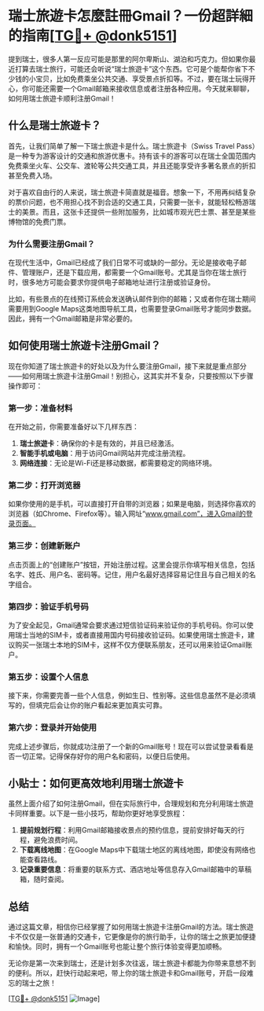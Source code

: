 # 瑞士旅遊卡怎麼註冊Gmail？一份超詳細的指南[[TG💪+ @donk5151](https://t.me/s/donk5151)]

提到瑞士，很多人第一反应可能是那里的阿尔卑斯山、湖泊和巧克力。但如果你最近打算去瑞士旅行，可能还会听说“瑞士旅遊卡”这个东西。它可是个能帮你省下不少钱的小宝贝，比如免费乘坐公共交通、享受景点折扣等。不过，要在瑞士玩得开心，你可能还需要一个Gmail邮箱来接收信息或者注册各种应用。今天就来聊聊，如何用瑞士旅遊卡顺利注册Gmail！

## 什么是瑞士旅遊卡？

首先，让我们简单了解一下瑞士旅遊卡是什么。瑞士旅遊卡（Swiss Travel Pass）是一种专为游客设计的交通和旅游优惠卡。持有该卡的游客可以在瑞士全国范围内免费乘坐火车、公交车、渡轮等公共交通工具，并且还能享受许多著名景点的折扣甚至免费入场。

对于喜欢自由行的人来说，瑞士旅遊卡简直就是福音。想象一下，不用再纠结复杂的票价问题，也不用担心找不到合适的交通工具，只需要一张卡，就能轻松畅游瑞士的美景。而且，这张卡还提供一些附加服务，比如城市观光巴士票、甚至是某些博物馆的免费门票。

### 为什么需要注册Gmail？

在现代生活中，Gmail已经成了我们日常不可或缺的一部分。无论是接收电子邮件、管理账户，还是下载应用，都需要一个Gmail账号。尤其是当你在瑞士旅行时，很多地方可能会要求你提供电子邮箱地址进行注册或验证身份。

比如，有些景点的在线预订系统会发送确认邮件到你的邮箱；又或者你在瑞士期间需要用到Google Maps这类地图导航工具，也需要登录Gmail账号才能同步数据。因此，拥有一个Gmail邮箱是非常必要的。

## 如何使用瑞士旅遊卡注册Gmail？

现在你知道了瑞士旅遊卡的好处以及为什么要注册Gmail，接下来就是重点部分——如何用瑞士旅遊卡注册Gmail！别担心，这其实并不复杂，只要按照以下步骤操作即可：

### 第一步：准备材料

在开始之前，你需要准备好以下几样东西：
1. **瑞士旅遊卡**：确保你的卡是有效的，并且已经激活。
2. **智能手机或电脑**：用于访问Gmail网站并完成注册流程。
3. **网络连接**：无论是Wi-Fi还是移动数据，都需要稳定的网络环境。

### 第二步：打开浏览器

如果你使用的是手机，可以直接打开自带的浏览器；如果是电脑，则选择你喜欢的浏览器（如Chrome、Firefox等）。输入网址“www.gmail.com”，进入Gmail的登录页面。

### 第三步：创建新账户

点击页面上的“创建账户”按钮，开始注册过程。这里会提示你填写相关信息，包括名字、姓氏、用户名、密码等。记住，用户名最好选择容易记住且与自己相关的名字组合。

### 第四步：验证手机号码

为了安全起见，Gmail通常会要求通过短信验证码来验证你的手机号码。你可以使用瑞士当地的SIM卡，或者直接用国内号码接收验证码。如果使用瑞士旅遊卡，建议购买一张瑞士本地的SIM卡，这样不仅方便联系朋友，还可以用来验证Gmail账户。

### 第五步：设置个人信息

接下来，你需要完善一些个人信息，例如生日、性别等。这些信息虽然不是必须填写的，但填完后会让你的账户看起来更加真实可靠。

### 第六步：登录并开始使用

完成上述步骤后，你就成功注册了一个新的Gmail账号！现在可以尝试登录看看是否一切正常。记得保存好你的用户名和密码，以便日后使用。

## 小贴士：如何更高效地利用瑞士旅遊卡

虽然上面介绍了如何注册Gmail，但在实际旅行中，合理规划和充分利用瑞士旅遊卡同样重要。以下是一些小技巧，帮助你更好地享受旅程：

1. **提前规划行程**：利用Gmail邮箱接收景点的预约信息，提前安排好每天的行程，避免浪费时间。
2. **下载离线地图**：在Google Maps中下载瑞士地区的离线地图，即使没有网络也能查看路线。
3. **记录重要信息**：将重要的联系方式、酒店地址等信息存入Gmail邮箱中的草稿箱，随时查阅。

## 总结

通过这篇文章，相信你已经掌握了如何用瑞士旅遊卡注册Gmail的方法。瑞士旅遊卡不仅仅是一张普通的交通卡，它更像是你的旅行助手，让你的瑞士之旅更加便捷和愉快。同时，拥有一个Gmail账号也能让整个旅行体验变得更加顺畅。

无论你是第一次来到瑞士，还是计划多次往返，瑞士旅遊卡都能为你带来意想不到的便利。所以，赶快行动起来吧，带上你的瑞士旅遊卡和Gmail账号，开启一段难忘的瑞士之旅！

[[TG💪+ @donk5151](https://t.me/s/donk5151) ![Image](https://i.postimg.cc/rwNCRYN7/Snipaste-2025-04-30-17-27-05.png)]